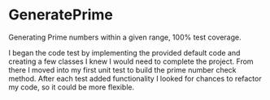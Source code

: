 # GeneratePrime
Generating Prime numbers within a given range, 100% test coverage.

I began the code test by implementing the provided default code and creating a few classes I knew I would need
to complete the project. From there I moved into my first unit test to build the prime number check method. After
each test added functionality I looked for chances to refactor my code, so it could be more flexible.
